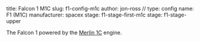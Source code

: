 title: Falcon 1 M1C
slug: f1-config-m1c
author: jon-ross
//
type: config
name: F1 (M1C)
manufacturer: spacex
stage: f1-stage-first-m1c
stage: f1-stage-upper

The Falcon 1 powered by the [Merlin 1C](term) engine.
